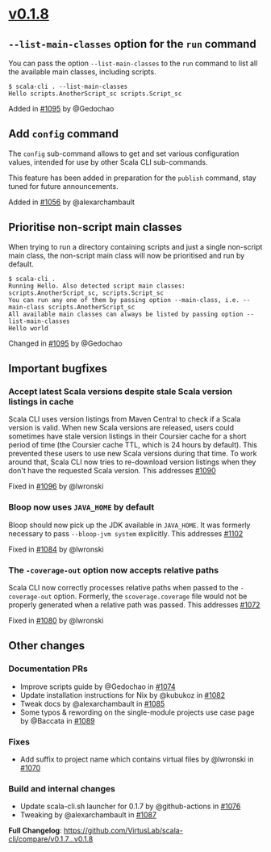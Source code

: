# [v0.1.8](https://github.com/VirtusLab/scala-cli/releases/tag/v0.1.8)

## `--list-main-classes` option for the `run` command

You can pass the option `--list-main-classes` to the `run` command to list all the available main classes, including
scripts.

```
$ scala-cli . --list-main-classes
Hello scripts.AnotherScript_sc scripts.Script_sc
```

Added in [#1095](https://github.com/VirtusLab/scala-cli/pull/1095) by @Gedochao

## Add `config` command

The `config` sub-command allows to get and set various configuration values, intended for use by
other Scala CLI sub-commands.

This feature has been added in preparation for the `publish` command, stay tuned for future announcements.

Added in [#1056](https://github.com/VirtusLab/scala-cli/pull/1056) by @alexarchambault

## Prioritise non-script main classes

When trying to run a directory containing scripts and just a single non-script main class, the non-script main class
will now be prioritised and run by default.

```
$ scala-cli .
Running Hello. Also detected script main classes: scripts.AnotherScript_sc, scripts.Script_sc
You can run any one of them by passing option --main-class, i.e. --main-class scripts.AnotherScript_sc
All available main classes can always be listed by passing option --list-main-classes
Hello world
```

Changed in [#1095](https://github.com/VirtusLab/scala-cli/pull/1095) by @Gedochao

## Important bugfixes

### Accept latest Scala versions despite stale Scala version listings in cache

Scala CLI uses version listings from Maven Central to check if a Scala version is valid. When new Scala versions are
released, users could sometimes have stale version listings in their Coursier cache for a short period of time (the
Coursier cache TTL, which is 24 hours by default). This prevented these users to use new Scala versions during that
time.
To work around that, Scala CLI now tries to re-download version listings when they don't have the requested Scala
version.
This addresses [#1090](https://github.com/VirtusLab/scala-cli/issues/1090)

Fixed in [#1096](https://github.com/VirtusLab/scala-cli/pull/1096) by @lwronski

### Bloop now uses `JAVA_HOME` by default

Bloop should now pick up the JDK available in `JAVA_HOME`. It was formerly necessary to pass `--bloop-jvm system`
explicitly. This addresses [#1102](https://github.com/VirtusLab/scala-cli/issues/1102)

Fixed in [#1084](https://github.com/VirtusLab/scala-cli/pull/1084) by @lwronski

### The `-coverage-out` option now accepts relative paths

Scala CLI now correctly processes relative paths when passed to the `-coverage-out` option. Formerly,
the `scoverage.coverage` file would not be properly generated when a relative path was passed.
This addresses [#1072](https://github.com/VirtusLab/scala-cli/issues/1072)

Fixed in [#1080](https://github.com/VirtusLab/scala-cli/pull/1080) by @lwronski

## Other changes

### Documentation PRs

* Improve scripts guide by @Gedochao in [#1074](https://github.com/VirtusLab/scala-cli/pull/1074)
* Update installation instructions for Nix by @kubukoz in [#1082](https://github.com/VirtusLab/scala-cli/pull/1082)
* Tweak docs by @alexarchambault in [#1085](https://github.com/VirtusLab/scala-cli/pull/1085)
* Some typos & rewording on the single-module projects use case page by @Baccata
  in [#1089](https://github.com/VirtusLab/scala-cli/pull/1089)

### Fixes

* Add suffix to project name which contains virtual files by @lwronski
  in [#1070](https://github.com/VirtusLab/scala-cli/pull/1070)

### Build and internal changes

* Update scala-cli.sh launcher for 0.1.7 by @github-actions in [#1076](https://github.com/VirtusLab/scala-cli/pull/1076)
* Tweaking by @alexarchambault in [#1087](https://github.com/VirtusLab/scala-cli/pull/1087)

**Full Changelog**: https://github.com/VirtusLab/scala-cli/compare/v0.1.7...v0.1.8
